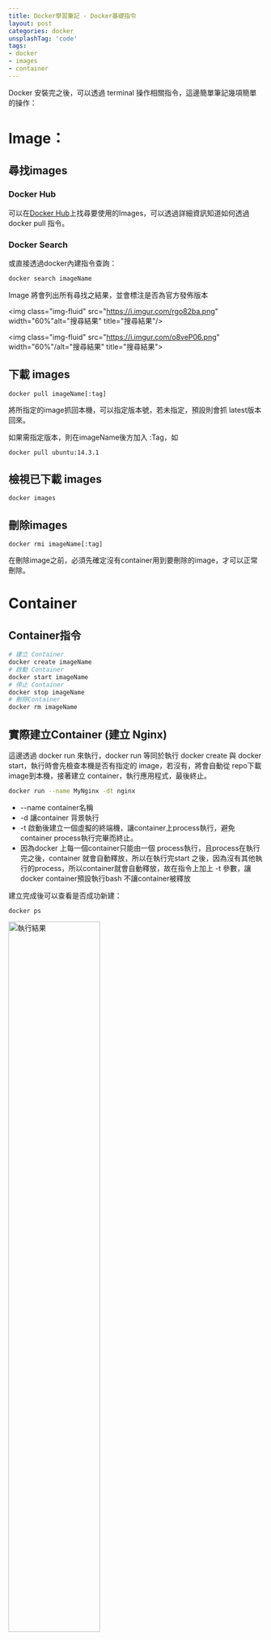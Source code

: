 ```yaml
---
title: Docker學習筆記 - Docker基礎指令
layout: post
categories: docker
unsplashTag: 'code'
tags:
- docker
- images
- container
---
```


Docker 安裝完之後，可以透過 terminal 操作相關指令，這邊簡單筆記幾項簡單的操作：

<!--more-->

# Image：

## 尋找images

### Docker Hub 

可以在[Docker Hub](https://hub.docker.com)上找尋要使用的Images，可以透過詳細資訊知道如何透過 docker pull 指令。

### Docker Search

或直接透過docker內建指令查詢：

```bash
docker search imageName
```

Image 將會列出所有尋找之結果，並會標注是否為官方發佈版本

<img  class="img-fluid" src="https://i.imgur.com/rgo82ba.png" width="60%"alt="搜尋結果" title="搜尋結果"/>



<img  class="img-fluid" src="https://i.imgur.com/o8veP06.png" width="60%"/alt="搜尋結果" title="搜尋結果">

## 下載 images

```
docker pull imageName[:tag]
```

將所指定的image抓回本機，可以指定版本號，若未指定，預設則會抓 latest版本回來。

如果需指定版本，則在imageName後方加入 :Tag，如 

```
docker pull ubuntu:14.3.1
```

## 檢視已下載 images

```
docker images
```

## 刪除images

```
docker rmi imageName[:tag]
```

在刪除image之前，必須先確定沒有container用到要刪除的image，才可以正常刪除。

# Container

## Container指令

```bash
# 建立 Container
docker create imageName
# 啟動 Container
docker start imageName
# 停止 Container
docker stop imageName
# 刪除Container
docker rm imageName
```

## 實際建立Container (建立 Nginx)

這邊透過 docker run 來執行，docker run 等同於執行 docker create 與 docker start，執行時會先檢查本機是否有指定的 image，若沒有，將會自動從 repo下載image到本機，接著建立 container，執行應用程式，最後終止。

``` bash
docker run --name MyNginx -dt nginx
```

* --name  container名稱
* -d 讓container 背景執行
* -t 啟動後建立一個虛擬的終端機，讓container上process執行，避免container process執行完畢而終止。
* 因為docker 上每一個container只能由一個 process執行，且process在執行完之後，container 就會自動釋放，所以在執行完start 之後，因為沒有其他執行的process，所以container就會自動釋放，故在指令上加上 -t 參數，讓docker container預設執行bash 不讓container被釋放

建立完成後可以查看是否成功新建：

```
docker ps
```
<img  class="img-fluid" src="https://i.imgur.com/BCx3W8h.png" width="60%" alt="執行結果" title="執行結果"/>


## 進入 Container

```
docker exec -it MyNginx bash
```

* -i  可以想為如果希望以透過terminal方式，輸入指令得出結果這種互動方式執行，則必須加上這參數
* -t 讓docker以虛擬 terminal 方式執行

上面文字可能很難懂，如果仍不知道實際上的用途，這邊建議是直接透過指令來觀察差異：

```bash
# 同Terminal方式執行
docker exec -it MyNginx bash

# 單純透過指令與回應方式執行，一樣可執行，但畫面相當不容易看
docker exec -i MyNginx bash

# 輸入指令後沒回應之 Terminal
docker exec -t MyNginx bash
```

如果要退出 container，則執行 **exit** 即可。



這邊僅記錄一小部分指令，docker 提供了相當多的指令，同時還有 optional的參數可供輸入，在使用時可以多搭配 --help 來查看docker提供的功能。，
